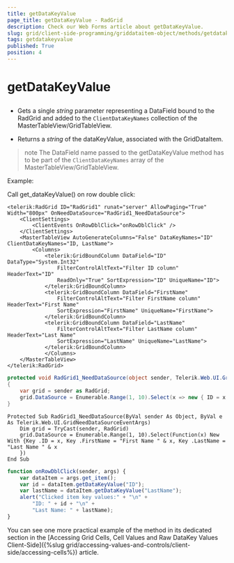 ```yaml
---
title: getDataKeyValue
page_title: getDataKeyValue - RadGrid
description: Check our Web Forms article about getDataKeyValue.
slug: grid/client-side-programming/griddataitem-object/methods/getdatakeyvalue
tags: getdatakeyvalue
published: True
position: 4
---
```


# getDataKeyValue



##

 * Gets a single *string* parameter representing a DataField bound to the RadGrid and added to the `ClientDataKeyNames` collection of the MasterTableView/GridTableView.

 * Returns a *string* of the dataKeyValue, associated with the GridDataItem.

>note  The DataField name passed to the getDataKeyValue method has to be part of the `ClientDataKeyNames` array of the MasterTableView/GridTableView.
>

Example:

Call get_dataKeyValue() on row double click:

````ASPX
<telerik:RadGrid ID="RadGrid1" runat="server" AllowPaging="True" Width="800px" OnNeedDataSource="RadGrid1_NeedDataSource">
    <ClientSettings>
        <ClientEvents OnRowDblClick="onRowDblClick" />
    </ClientSettings>
    <MasterTableView AutoGenerateColumns="False" DataKeyNames="ID" ClientDataKeyNames="ID, LastName">
        <Columns>
            <telerik:GridBoundColumn DataField="ID" DataType="System.Int32"
                FilterControlAltText="Filter ID column" HeaderText="ID"
                ReadOnly="True" SortExpression="ID" UniqueName="ID">
            </telerik:GridBoundColumn>
            <telerik:GridBoundColumn DataField="FirstName"
                FilterControlAltText="Filter FirstName column" HeaderText="First Name"
                SortExpression="FirstName" UniqueName="FirstName">
            </telerik:GridBoundColumn>
            <telerik:GridBoundColumn DataField="LastName"
                FilterControlAltText="Filter LastName column" HeaderText="Last Name"
                SortExpression="LastName" UniqueName="LastName">
            </telerik:GridBoundColumn>
            </Columns>
    </MasterTableView>
</telerik:RadGrid>
````
````C#
protected void RadGrid1_NeedDataSource(object sender, Telerik.Web.UI.GridNeedDataSourceEventArgs e)
{
    var grid = sender as RadGrid;
    grid.DataSource = Enumerable.Range(1, 10).Select(x => new { ID = x, FirstName = "First Name " + x, LastName = "Last Name " + x });
}
````
````VB
Protected Sub RadGrid1_NeedDataSource(ByVal sender As Object, ByVal e As Telerik.Web.UI.GridNeedDataSourceEventArgs)
    Dim grid = TryCast(sender, RadGrid)
    grid.DataSource = Enumerable.Range(1, 10).Select(Function(x) New With {Key .ID = x, Key .FirstName = "First Name " & x, Key .LastName = "Last Name " & x
    })
End Sub
````

````JavaScript
function onRowDblClick(sender, args) {
    var dataItem = args.get_item();
    var id = dataItem.getDataKeyValue("ID");
    var lastName = dataItem.getDataKeyValue("LastName");
    alert("Clicked item key values:" + "\n" +
        "ID: " + id + "\n" +
        "Last Name: " + lastName);
}
````

You can see one more practical example of the method in its dedicated section in the [Accessing Grid Cells, Cell Values and Raw DataKey Values Client-Side]({%slug grid/accessing-values-and-controls/client-side/accessing-cells%}) article.
